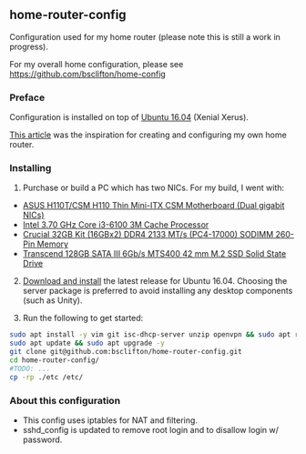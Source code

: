 ## home-router-config

Configuration used for my home router (please note this is still a work in progress).

For my overall home configuration, please see https://github.com/bsclifton/home-config

### Preface

Configuration is installed on top of [Ubuntu 16.04](http://releases.ubuntu.com/16.04/) (Xenial Xerus).

[This article](http://arstechnica.com/gadgets/2016/04/the-ars-guide-to-building-a-linux-router-from-scratch/) was the inspiration for creating and configuring my own home router.

### Installing

1. Purchase or build a PC which has two NICs. For my build, I went with:

 - <a target="_blank" href="https://www.amazon.com/gp/product/B01EZGYSGG/ref=as_li_tl?ie=UTF8&camp=1789&creative=9325&creativeASIN=B01EZGYSGG&linkCode=as2&tag=bria07-20&linkId=fed057ee21cea6ef87f1daf5870a1f26">ASUS H110T/CSM H110 Thin Mini-ITX CSM Motherboard (Dual gigabit NICs)</a>
 - <a target="_blank" href="https://www.amazon.com/gp/product/B015VPX2EO/ref=as_li_tl?ie=UTF8&camp=1789&creative=9325&creativeASIN=B015VPX2EO&linkCode=as2&tag=bria07-20&linkId=aa659fb1d3f528e99c3253a081f7783c">Intel 3.70 GHz Core i3-6100 3M Cache Processor</a>
 - <a target="_blank" href="https://www.amazon.com/gp/product/B015YPB8ME/ref=as_li_tl?ie=UTF8&camp=1789&creative=9325&creativeASIN=B015YPB8ME&linkCode=as2&tag=bria07-20&linkId=601afba52ae94577aa9291aa866d06f7">Crucial 32GB Kit (16GBx2) DDR4 2133 MT/s (PC4-17000) SODIMM 260-Pin Memory</a>
 - <a target="_blank" href="https://www.amazon.com/gp/product/B00KLTPUU0/ref=as_li_tl?ie=UTF8&camp=1789&creative=9325&creativeASIN=B00KLTPUU0&linkCode=as2&tag=bria07-20&linkId=cdcacb9780667a869d0ea28ed1c17a92">Transcend 128GB SATA III 6Gb/s MTS400 42 mm M.2 SSD Solid State Drive</a>

2. [Download and install](http://releases.ubuntu.com/16.04/) the latest release for Ubuntu 16.04.
Choosing the server package is preferred to avoid installing any desktop components (such as Unity).

3. Run the following to get started:

```sh
sudo apt install -y vim git isc-dhcp-server unzip openvpn && sudo apt remove -y vim-tiny nano
sudo apt update && sudo apt upgrade -y
git clone git@github.com:bsclifton/home-router-config.git
cd home-router-config/
#TODO: ...
cp -rp ./etc /etc/
```

### About this configuration

- This config uses iptables for NAT and filtering.
- sshd_config is updated to remove root login and to disallow login w/ password.

